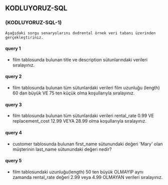## KODLUYORUZ-SQL
### (KODLUYORUZ-SQL-1) 
    Aşağıdaki sorgu senaryolarını dvdrental örnek veri tabanı üzerinden gerçekleştiriniz.
#### query 1
- film tablosunda bulunan title ve description sütunlarındaki verileri sıralayınız.
#### query 2
- film tablosunda bulunan tüm sütunlardaki verileri film uzunluğu (length) 60 dan büyük VE 75 ten küçük olma koşullarıyla sıralayınız.
#### query 3
- film tablosunda bulunan tüm sütunlardaki verileri rental_rate 0.99 VE replacement_cost 12.99 VEYA 28.99 olma koşullarıyla sıralayınız.
#### query 4
- customer tablosunda bulunan first_name sütunundaki değeri 'Mary' olan müşterinin last_name sütunundaki değeri nedir?
#### query 5
- film tablosundaki uzunluğu(length) 50 ten büyük OLMAYIP aynı zamanda rental_rate değeri 2.99 veya 4.99 OLMAYAN verileri sıralayınız.
